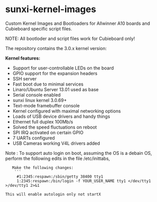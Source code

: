 sunxi-kernel-images
===================

Custom Kernel Images and Bootloaders for Allwinner A10 boards and Cubieboard specific script files.

NOTE: All bootloder and script files work for Cubieboard only!

The repository contains the 3.0.x kernel version:

 **Kernel features:**
 
* Support for user-controllable LEDs on the board 
* GPIO support for the expansion headers 
* SSH server 
* Fast boot due to minimal services 
* Linaro/Ubuntu Server 13.01 used as base 
* Serial console enabled 
* sunxi linux kernel 3.0.69+ 
* Text-mode framebuffer console 
* Kernel configured with maximal networking options
* Loads of USB device drivers and handy things
* Ethernet full duplex 100Mb/s 
* Solved the speed fluctuations on reboot
* SPI IRQ activated on certain GPIO
* 7 UARTs configured
* USB Cameras working V4L drivers added
	

Note : To support auto login on boot, assuming the OS is a debain OS, perform the following edits 
       in the file /etc/inittabs,
       
       Make the following changes:
		```
      	 #1:2345:respawn:/sbin/getty 38400 tty1
         1:2345:respawn:/bin/login -f YOUR_USER_NAME tty1 </dev/tty1 >/dev/tty1 2>&1
```
This will enable autologin only not startX
  


